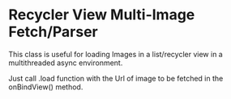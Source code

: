 # Recycler View Multi-Image Fetch/Parser
This class is useful for loading Images in a list/recycler view in a  multithreaded async environment.

Just call .load function with the Url of image to be fetched in the onBindView() method.

